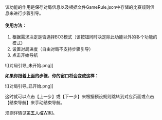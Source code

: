 该功能的作用是保存对局信息以及根据文件GameRule.json中存储的比赛规则信息来进行步骤引导。

#### 使用方法：
1. 根据需求决定是否选择BO3模式（该按钮同时决定除此功能以外的多个功能的模式）
2. 设置对局进度（自由对局不支持步骤引导）
3. 点击开始导航

‍![[对局引导_未开始.png]]

**如果你跟着上面的步骤，你的窗口将会变成这样：**

![[对局引导_已开始.png]]

这时就可以点击【上一步】或【下一步】来根据预设规则跳转到对应页面或点击【结束导航】来手动结束导航。

规则详情见[第五人格WIKI](https://wiki.biligame.com/dwrg/%E6%AF%94%E8%B5%9B%E8%A7%84%E5%88%99)。

‍

